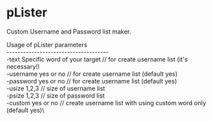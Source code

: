 # pLister
Custom Username and Password list maker.

Usage of pLister parameters\
-------------------------------------\
-text       Specific word of your target // for create username list (it's necessary!)\
-username   yes or no // for create username list (default yes)\
-password   yes or no // for create username list (default yes)\
-usize      1,2,3 // size of username list\
-psize      1,2,3 // size of password list\
-custom     yes or no // create username list with using custom word only (default yes)\
